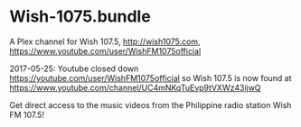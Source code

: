 # Wish-1075.bundle
A Plex channel for Wish 107.5, http://wish1075.com, https://www.youtube.com/user/WishFM1075official

2017-05-25: Youtube closed down https://youtube.com/user/WishFM1075official so Wish 107.5 is now found at https://www.youtube.com/channel/UC4mNKqTuEvp9tVXWz43ijwQ

Get direct access to the music videos from the Philippine radio station Wish FM 107.5!
